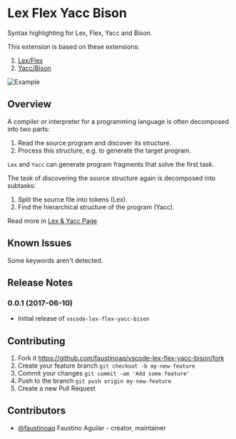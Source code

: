 # Lex Flex Yacc Bison

Syntax highlighting for Lex, Flex, Yacc and Bison.

This extension is based on these extensions:

1. [Lex/Flex](https://github.com/LunicLynx/vscode-lex)
2. [Yacc/Bison](https://github.com/SE2Dev/vscode-yacc)

![Example](https://raw.githubusercontent.com/faustinoaq/vscode-lex-flex-yacc-bison/master/images/example.png)

## Overview

A compiler or interpreter for a programming language is often decomposed into two parts:

1. Read the source program and discover its structure.
2. Process this structure, e.g. to generate the target program.

`Lex` and `Yacc` can generate program fragments that solve the first task.

The task of discovering the source structure again is decomposed into subtasks:

1. Split the source file into tokens (Lex).
2. Find the hierarchical structure of the program (Yacc).

Read more in [Lex & Yacc Page](http://dinosaur.compilertools.net/)

## Known Issues

Some keywords aren't detected.

## Release Notes

### 0.0.1 (2017-06-10)
- Initial release of `vscode-lex-flex-yacc-bison`

## Contributing

1. Fork it https://github.com/faustinoaq/vscode-lex-flex-yacc-bison/fork
2. Create your feature branch `git checkout -b my-new-feature`
3. Commit your changes `git commit -am 'Add some feature'`
4. Push to the branch `git push origin my-new-feature`
5. Create a new Pull Request

## Contributors

- [@faustinoaq](https://github.com/faustinoaq) Faustino Aguilar - creator, maintainer